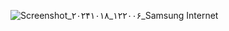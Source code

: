 ![Screenshot_۲۰۲۴۱۰۱۸_۱۲۲۰۰۶_Samsung Internet](https://github.com/user-attachments/assets/2200634b-fab7-49ae-9edb-b801a0211d24)
